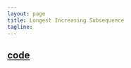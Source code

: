 ```yaml
---
layout: page
title: Longest Increasing Subsequence
tagline:
---
```


## [code](https://github.com/sqrtnull/cp-library/blob/master/Algorithm/LongestIncreasingSubsequence.cpp)
